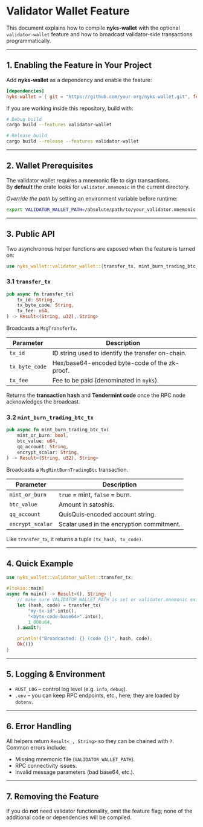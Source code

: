 # Validator Wallet Feature

This document explains how to compile **nyks-wallet** with the optional `validator-wallet` feature and how to broadcast validator-side transactions programmatically.

---

## 1. Enabling the Feature in Your Project

Add **nyks-wallet** as a dependency and enable the feature:

```toml
[dependencies]
nyks-wallet = { git = "https://github.com/your-org/nyks-wallet.git", features = ["validator-wallet"] }
```

If you are working inside this repository, build with:

```bash
# Debug build
cargo build --features validator-wallet

# Release build
cargo build --release --features validator-wallet
```

---

## 2. Wallet Prerequisites

The validator wallet requires a mnemonic file to sign transactions.  
By **default** the crate looks for `validator.mnemonic` in the current directory.

_Override the path_ by setting an environment variable before runtime:

```bash
export VALIDATOR_WALLET_PATH=/absolute/path/to/your_validator.mnemonic
```

---

## 3. Public API

Two asynchronous helper functions are exposed when the feature is turned on:

```rust
use nyks_wallet::validator_wallet::{transfer_tx, mint_burn_trading_btc_tx};
```

### 3.1 `transfer_tx`

```rust
pub async fn transfer_tx(
    tx_id: String,
    tx_byte_code: String,
    tx_fee: u64,
) -> Result<(String, u32), String>
```

Broadcasts a `MsgTransferTx`.

| Parameter      | Description                                       |
| -------------- | ------------------------------------------------- |
| `tx_id`        | ID string used to identify the transfer on-chain. |
| `tx_byte_code` | Hex/base64-encoded byte-code of the zk-proof.     |
| `tx_fee`       | Fee to be paid (denominated in `nyks`).           |

Returns the **transaction hash** and **Tendermint code** once the RPC node acknowledges the broadcast.

### 3.2 `mint_burn_trading_btc_tx`

```rust
pub async fn mint_burn_trading_btc_tx(
    mint_or_burn: bool,
    btc_value: u64,
    qq_account: String,
    encrypt_scalar: String,
) -> Result<(String, u32), String>
```

Broadcasts a `MsgMintBurnTradingBtc` transaction.

| Parameter        | Description                               |
| ---------------- | ----------------------------------------- |
| `mint_or_burn`   | `true` = mint, `false` = burn.            |
| `btc_value`      | Amount in satoshis.                       |
| `qq_account`     | QuisQuis‐encoded account string.          |
| `encrypt_scalar` | Scalar used in the encryption commitment. |

Like `transfer_tx`, it returns a tuple `(tx_hash, tx_code)`.

---

## 4. Quick Example

```rust
use nyks_wallet::validator_wallet::transfer_tx;

#[tokio::main]
async fn main() -> Result<(), String> {
    // make sure VALIDATOR_WALLET_PATH is set or validator.mnemonic exists
    let (hash, code) = transfer_tx(
        "my-tx-id".into(),
        "<byte-code-base64>".into(),
        1_000u64,
    ).await?;

    println!("Broadcasted: {} (code {})", hash, code);
    Ok(())
}
```

---

## 5. Logging & Environment

- `RUST_LOG` – control log level (e.g. `info`, `debug`).
- `.env` – you can keep RPC endpoints, etc., here; they are loaded by `dotenv`.

---

## 6. Error Handling

All helpers return `Result<_, String>` so they can be chained with `?`.  
Common errors include:

- Missing mnemonic file (`VALIDATOR_WALLET_PATH`).
- RPC connectivity issues.
- Invalid message parameters (bad base64, etc.).

---

## 7. Removing the Feature

If you do **not** need validator functionality, omit the feature flag;
none of the additional code or dependencies will be compiled.
